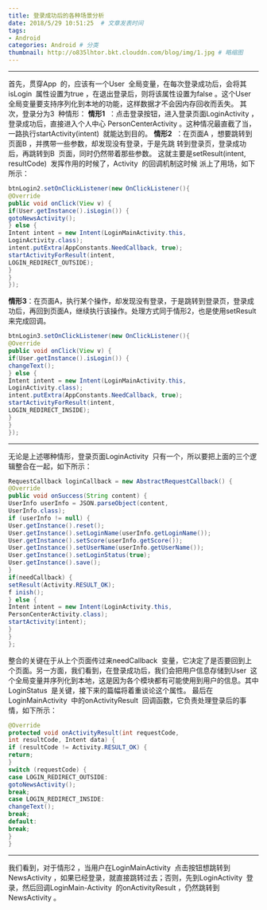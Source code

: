 ```yaml
---
title: 登录成功后的各种场景分析  
date: 2018/5/29 10:51:25  # 文章发表时间
tags:
- Android
categories: Android # 分类
thumbnail: http://o835lhtor.bkt.clouddn.com/blog/img/1.jpg # 略缩图
---
```

-------------------
首先，贯穿App  的，应该有一个User  全局变量，在每次登录成功后，会将其isLogin  属性设置为true ，在退出登录后，则将该属性设置为false 。这个User  全局变量要支持序列化到本地的功能，这样数据才不会因内存回收而丢失。
其次，登录分为3  种情形：
**情形1**  ：点击登录按钮，进入登录页面LoginActivity ，登录成功后，直接进入个人中心
PersonCenterActivity 。这种情况最直截了当，一路执行startActivity(intent)  就能达到目的。
**情形2**  ：在页面A ，想要跳转到页面B ，并携带一些参数，却发现没有登录，于是先跳
转到登录页，登录成功后，再跳转到B  页面，同时仍然带着那些参数。
这就主要是setResult(intent, resultCode)  发挥作用的时候了，Activity  的回调机制这时候
派上了用场，如下所示：
```java
btnLogin2.setOnClickListener(new OnClickListener(){
@Override
public void onClick(View v) {
if(User.getInstance().isLogin()) {
gotoNewsActivity();
} else {
Intent intent = new Intent(LoginMainActivity.this,
LoginActivity.class);
intent.putExtra(AppConstants.NeedCallback, true);
startActivityForResult(intent,
LOGIN_REDIRECT_OUTSIDE);
}
}
});
```
**情形3**：在页面A，执行某个操作，却发现没有登录，于是跳转到登录页，登录成功后，再回到页面A，继续执行该操作。处理方式同于情形2，也是使用setResult 来完成回调。
```java
btnLogin3.setOnClickListener(new OnClickListener(){
@Override
public void onClick(View v) {
if(User.getInstance().isLogin()) {
changeText();
} else {
Intent intent = new Intent(LoginMainActivity.this,
LoginActivity.class);
intent.putExtra(AppConstants.NeedCallback, true);
startActivityForResult(intent,
LOGIN_REDIRECT_INSIDE);
}
}
});
```
-------------------
无论是上述哪种情形，登录页面LoginActivity  只有一个，所以要把上面的三个逻辑整合在一起，如下所示：
```java
RequestCallback loginCallback = new AbstractRequestCallback() {
@Override
public void onSuccess(String content) {
UserInfo userInfo = JSON.parseObject(content,
UserInfo.class);
if (userInfo != null) {
User.getInstance().reset();
User.getInstance().setLoginName(userInfo.getLoginName());
User.getInstance().setScore(userInfo.getScore());
User.getInstance().setUserName(userInfo.getUserName());
User.getInstance().setLoginStatus(true);
User.getInstance().save();
}
if(needCallback) {
setResult(Activity.RESULT_OK);
f inish();
} else {
Intent intent = new Intent(LoginActivity.this,
PersonCenterActivity.class);
startActivity(intent);
}
}
};
```
整合的关键在于从上个页面传过来needCallback  变量，它决定了是否要回到上个页面。另一方面，我们看到，在登录成功后，我们会把用户信息存储到User  这个全局变量并序列化到本地，这是因为各个模块都有可能使用到用户的信息。其中LoginStatus  是关键，接下来的篇幅将着重谈论这个属性。
最后在LoginMainActivity  中的onActivityResult  回调函数，它负责处理登录后的事情，如下所示：
```java
@Override
protected void onActivityResult(int requestCode,
int resultCode, Intent data) {
if (resultCode != Activity.RESULT_OK) {
return;
}
switch (requestCode) {
case LOGIN_REDIRECT_OUTSIDE:
gotoNewsActivity();
break;
case LOGIN_REDIRECT_INSIDE:
changeText();
break;
default:
break;
}
}
```
-------
我们看到，对于情形2 ，当用户在LoginMainActivity  点击按钮想跳转到NewsActivity ，如果已经登录，就直接跳转过去；否则，先到LoginActivity  登录，然后回调LoginMain-Activity  的onActivityResult ，仍然跳转到NewsActivity 。